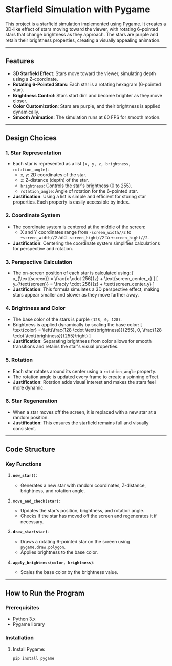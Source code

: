 # Starfield Simulation with Pygame

This project is a starfield simulation implemented using Pygame. It creates a 3D-like effect of stars moving toward the viewer, with rotating 6-pointed stars that change brightness as they approach. The stars are purple and retain their brightness properties, creating a visually appealing animation.

---

## Features

- **3D Starfield Effect**: Stars move toward the viewer, simulating depth using a Z-coordinate.
- **Rotating 6-Pointed Stars**: Each star is a rotating hexagram (6-pointed star).
- **Brightness Control**: Stars start dim and become brighter as they move closer.
- **Color Customization**: Stars are purple, and their brightness is applied dynamically.
- **Smooth Animation**: The simulation runs at 60 FPS for smooth motion.

---

## Design Choices

### 1. **Star Representation**
   - Each star is represented as a list `[x, y, z, brightness, rotation_angle]`:
     - `x`, `y`: 2D coordinates of the star.
     - `z`: Z-distance (depth) of the star.
     - `brightness`: Controls the star's brightness (0 to 255).
     - `rotation_angle`: Angle of rotation for the 6-pointed star.
   - **Justification**: Using a list is simple and efficient for storing star properties. Each property is easily accessible by index.

### 2. **Coordinate System**
   - The coordinate system is centered at the middle of the screen:
     - X and Y coordinates range from `-screen_width//2` to `+screen_width//2` and `-screen_hight//2` to `+screen_hight//2`.
   - **Justification**: Centering the coordinate system simplifies calculations for perspective and rotation.

### 3. **Perspective Calculation**
   - The on-screen position of each star is calculated using:
     \[
     x_{\text{screen}} = \frac{x \cdot 256}{z} + \text{screen\_center\_x}
     \]
     \[
     y_{\text{screen}} = \frac{y \cdot 256}{z} + \text{screen\_center\_y}
     \]
   - **Justification**: This formula simulates a 3D perspective effect, making stars appear smaller and slower as they move farther away.

### 4. **Brightness and Color**
   - The base color of the stars is purple `(128, 0, 128)`.
   - Brightness is applied dynamically by scaling the base color:
     \[
     \text{color} = \left(\frac{128 \cdot \text{brightness}}{255}, 0, \frac{128 \cdot \text{brightness}}{255}\right)
     \]
   - **Justification**: Separating brightness from color allows for smooth transitions and retains the star's visual properties.

### 5. **Rotation**
   - Each star rotates around its center using a `rotation_angle` property.
   - The rotation angle is updated every frame to create a spinning effect.
   - **Justification**: Rotation adds visual interest and makes the stars feel more dynamic.

### 6. **Star Regeneration**
   - When a star moves off the screen, it is replaced with a new star at a random position.
   - **Justification**: This ensures the starfield remains full and visually consistent.

---

## Code Structure

### Key Functions

1. **`new_star()`**:
   - Generates a new star with random coordinates, Z-distance, brightness, and rotation angle.

2. **`move_and_check(star)`**:
   - Updates the star's position, brightness, and rotation angle.
   - Checks if the star has moved off the screen and regenerates it if necessary.

3. **`draw_star(star)`**:
   - Draws a rotating 6-pointed star on the screen using `pygame.draw.polygon`.
   - Applies brightness to the base color.

4. **`apply_brightness(color, brightness)`**:
   - Scales the base color by the brightness value.

---

## How to Run the Program

### Prerequisites
- Python 3.x
- Pygame library

### Installation
1. Install Pygame:
   ```bash
   pip install pygame
